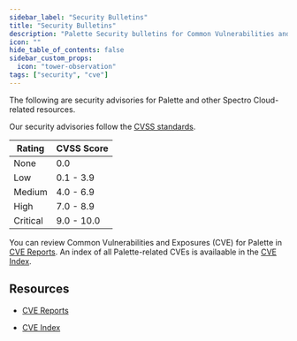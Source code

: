```yaml
---
sidebar_label: "Security Bulletins"
title: "Security Bulletins"
description: "Palette Security bulletins for Common Vulnerabilities and Exposures (CVEs)."
icon: ""
hide_table_of_contents: false
sidebar_custom_props:
  icon: "tower-observation"
tags: ["security", "cve"]
---
```


The following are security advisories for Palette and other Spectro Cloud-related resources.

Our security advisories follow the
[CVSS standards](https://www.first.org/cvss/v3.1/specification-document#Qualitative-Severity-Rating-Scale).

| Rating   | CVSS Score |
| -------- | ---------- |
| None     | 0.0        |
| Low      | 0.1 - 3.9  |
| Medium   | 4.0 - 6.9  |
| High     | 7.0 - 8.9  |
| Critical | 9.0 - 10.0 |

You can review Common Vulnerabilities and Exposures (CVE) for Palette in [CVE Reports](cve-reports.md). An index of all
Palette-related CVEs is availaable in the [CVE Index](cve-index.md).

## Resources

- [CVE Reports](cve-reports.md)

- [CVE Index](cve-index.md)

<br />
